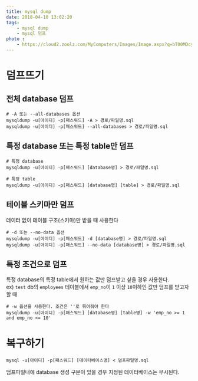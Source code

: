 ```yaml
---
title: mysql dump
date: 2018-04-10 13:02:20
tags:
    - mysql dump
    - mysql 덤프
photo :     
    - https://cloud2.zoolz.com/MyComputers/Images/Image.aspx?q=bT00MDcyNDcma2V5PTIwOTU2NzA4ODQmdHlwZT1sJno9MjIvMDQvMjAxOCAxMjo1Nw==
---
```


# 덤프뜨기

## 전체 database 덤프
```
# -A 또는 --all-databases 옵션
mysqldump -u[아이디] -p[패스워드] -A > 경로/파일명.sql
mysqldump -u[아이디] -p[패스워드] --all-databases > 경로/파일명.sql
```

## 특정 database 또는 특정 table만 덤프
```
# 특정 database
mysqldump -u[아이디] -p[패스워드] [database명] > 경로/파일명.sql

# 특정 table
mysqldump -u[아이디] -p[패스워드] [database명] [table] > 경로/파일명.sql
```

## 테이블 스키마만 덤프
데이터 없이 테이블 구조(스키마)만 받을 때 사용한다  

```
# -d 또는 --no-data 옵션
mysqldump -u[아이디] -p[패스워드] -d [database명] > 경로/파일명.sql
mysqldump -u[아이디] -p[패스워드] --no-data [database명] > 경로/파일명.sql
```

## 특정 조건으로 덤프
특정 database의 특정 table에서 원하는 값만 덤프받고 싶을 경우 사용한다.  
ex) `test` db의 `employees` 테이블에서 `emp_no`이 `1` 이상 `10`이하인 값만 덤프를 받고자 할 때  

```
# -w 옵션을 사용한다. 조건은 ''로 묶어줘야 한다
mysqldump -u[아이디] -p[패스워드] [database명] [table명] -w 'emp_no >= 1 and emp_no <= 10'
```

# 복구하기
```
mysql -u[아이디] -p[패스워드] [데이터베이스명] < 덤프파일명.sql
```

덤프파일내에 database 생성 구문이 있을 경우 지정된 데이터베이스는 무시된다.  

<!-- more -->